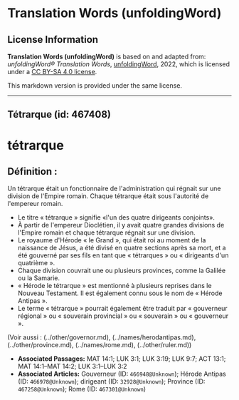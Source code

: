 # Translation Words (unfoldingWord)

## License Information

**Translation Words (unfoldingWord)** is based on and adapted from: _unfoldingWord® Translation Words_, [unfoldingWord](https://unfoldingword.org/utw), 2022, which is licensed under a [CC BY-SA 4.0 license](https://creativecommons.org/licenses/by-sa/4.0/legalcode.en).

This markdown version is provided under the same license.



--------------------------------

## Tétrarque (id: 467408)

tétrarque
=========

Définition :
------------

Un tétrarque était un fonctionnaire de l'administration qui régnait sur une division de l'Empire romain. Chaque tétrarque était sous l'autorité de l'empereur romain.

* Le titre « tétrarque » signifie «l'un des quatre dirigeants conjoints».
* À partir de l'empereur Dioclétien, il y avait quatre grandes divisions de l'Empire romain et chaque tétrarque régnait sur une division.
* Le royaume d'Hérode « le Grand », qui était roi au moment de la naissance de Jésus, a été divisé en quatre sections après sa mort, et a été gouverné par ses fils en tant que « tétrarques » ou « dirigeants d'un quatrième ».
* Chaque division couvrait une ou plusieurs provinces, comme la Galilée ou la Samarie.
* « Hérode le tétrarque » est mentionné à plusieurs reprises dans le Nouveau Testament. Il est également connu sous le nom de « Hérode Antipas ».
* Le terme « tétrarque » pourrait également être traduit par « gouverneur régional » ou « souverain provincial » ou « souverain » ou « gouverneur ».

(Voir aussi : (../other/governor.md), (../names/herodantipas.md), (../other/province.md), (../names/rome.md), (../other/ruler.md))

* **Associated Passages:** MAT 14:1; LUK 3:1; LUK 3:19; LUK 9:7; ACT 13:1; MAT 14:1–MAT 14:2; LUK 3:1–LUK 3:2
* **Associated Articles:** Gouverneur (ID: `466948@Unknown`); Hérode Antipas (ID: `466978@Unknown`); dirigeant (ID: `32928@Unknown`); Province (ID: `467258@Unknown`); Rome (ID: `467301@Unknown`)

